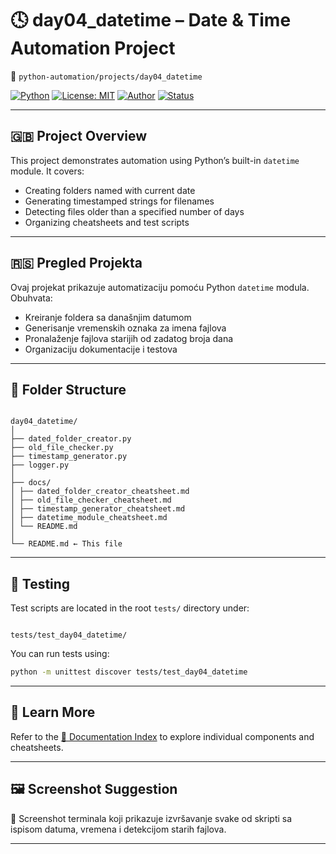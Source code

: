 # 🕓 day04_datetime – Date & Time Automation Project

📁 `python-automation/projects/day04_datetime`

[![Python](https://img.shields.io/badge/Python-3.10+-blue?logo=python)](https://www.python.org/)
[![License: MIT](https://img.shields.io/badge/License-MIT-yellow.svg)](https://opensource.org/licenses/MIT)
[![Author](https://img.shields.io/badge/Author-Josip_Pavlović-lightgrey)](https://github.com/josip-pavlovic)
[![Status](https://img.shields.io/badge/Status-In_Progress-important)]()

---

## 🇬🇧 Project Overview

This project demonstrates automation using Python’s built-in `datetime` module. It covers:

- Creating folders named with current date
- Generating timestamped strings for filenames
- Detecting files older than a specified number of days
- Organizing cheatsheets and test scripts

---

## 🇷🇸 Pregled Projekta

Ovaj projekat prikazuje automatizaciju pomoću Python `datetime` modula. Obuhvata:

- Kreiranje foldera sa današnjim datumom
- Generisanje vremenskih oznaka za imena fajlova
- Pronalaženje fajlova starijih od zadatog broja dana
- Organizaciju dokumentacije i testova

---

## 📁 Folder Structure

```

day04_datetime/
│
├── dated_folder_creator.py
├── old_file_checker.py
├── timestamp_generator.py
├── logger.py
│
├── docs/
│ ├── dated_folder_creator_cheatsheet.md
│ ├── old_file_checker_cheatsheet.md
│ ├── timestamp_generator_cheatsheet.md
│ ├── datetime_module_cheatsheet.md
│ └── README.md
│
└── README.md ← This file

```

---

## 🧪 Testing

Test scripts are located in the root `tests/` directory under:

```

tests/test_day04_datetime/

```

You can run tests using:

```bash
python -m unittest discover tests/test_day04_datetime
```

---

## 🧠 Learn More

Refer to the [📘 Documentation Index](docs/README.md) to explore individual components and cheatsheets.

---

## 🖼️ Screenshot Suggestion

📌 Screenshot terminala koji prikazuje izvršavanje svake od skripti sa ispisom datuma, vremena i detekcijom starih fajlova.

---
